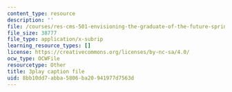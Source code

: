 ```yaml
---
content_type: resource
description: ''
file: /courses/res-cms-501-envisioning-the-graduate-of-the-future-spring-2020/8bb10dd7abba5806ba20941977d7563d_nEXylN7sRmI.vtt
file_size: 38777
file_type: application/x-subrip
learning_resource_types: []
license: https://creativecommons.org/licenses/by-nc-sa/4.0/
ocw_type: OCWFile
resourcetype: Other
title: 3play caption file
uid: 8bb10dd7-abba-5806-ba20-941977d7563d
---
```

